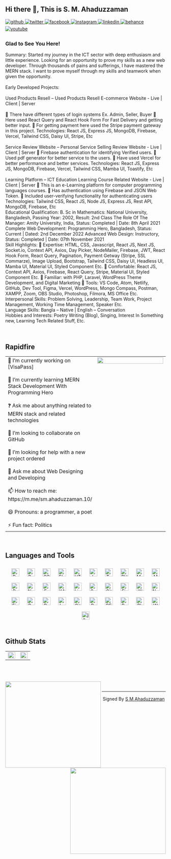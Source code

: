 ## Hi there 👋, This is S. M. Ahaduzzaman

<a href="https://github.com/smahaduzzaman" target="_blank">
  <img
  src=https://img.shields.io/badge/github-%2324292e.svg?&style=for-the-badge&logo=github&logoColor=white
  alt=github style="margin-bottom: 5px;" />
</a>
<a href="https://twitter.com/SovvoBangladesh" target="_blank">
  <img
  src=https://img.shields.io/badge/twitter-%2300acee.svg?&style=for-the-badge&logo=twitter&logoColor=white
  alt=twitter style="margin-bottom: 5px;" />
</a>
<a href="https://www.facebook.com/sm.ahaduzzaman.10" target="_blank">
  <img
  src=https://img.shields.io/badge/facebook-%232E87FB.svg?&style=for-the-badge&logo=facebook&logoColor=white
  alt=facebook style="margin-bottom: 5px;" />
</a>
<a href="https://instagram.com/sk_zaman_ahad" target="_blank">
  <img
  src=https://img.shields.io/badge/instagram-%23000000.svg?&style=for-the-badge&logo=instagram&logoColor=white
  alt=instagram style="margin-bottom: 5px;" />
</a>
<a href="https://linkedin.com/in/s-m-ahaduzzaman-b5a727199/" target="_blank">
  <img
  src=https://img.shields.io/badge/linkedin-%231E77B5.svg?&style=for-the-badge&logo=linkedin&logoColor=white
  alt=linkedin style="margin-bottom: 5px;" />
</a>
<a href="https://www.behance.net/smahaduzzaman" target="_blank">
  <img
  src=https://img.shields.io/badge/behance-%23191919.svg?&style=for-the-badge&logo=behance&logoColor=white
  alt=behance style="margin-bottom: 5px;" />
</a>
</a>
<a href="https://www.youtube.com/user/https://www.youtube.com/channel/UC8QRD-tdHlm69iJb8KP9q5g" target="_blank">
<img src=https://img.shields.io/badge/youtube-%23EE4831.svg?&style=for-the-badge&logo=youtube&logoColor=white alt=youtube style="margin-bottom: 5px;" />
</a>  

### Glad to See You Here!
Summary: Started my journey in the ICT sector with deep enthusiasm and little experience. Looking for an opportunity to prove my skills as a new web developer. Through thousands of pains and sufferings, I have mastered the MERN stack. I want to prove myself through my skills and teamwork when given the opportunity.
<br /> <br />
Early Developed Projects:
<br /> <br />
Used Products Resell – Used Products Resell E-commerce Website - Live | Client | Server
<br /> <br />
	There have different types of login systems Ex. Admin, Seller, Buyer
	Here used React Query and React Hook Form For Fast Delivery and getting better input.
	For getting payment here used the Stripe payment gateway in this project.
Technologies: React JS, Express JS, MongoDB, Firebase, Vercel, Tailwind CSS, Daisy UI, Stripe, Etc
<br /> <br />
Service Review Website – Personal Service Selling Review Website - Live | Client | Server
	Firebase authentication for identifying Verified users.
	Used pdf generator for better service to the users.
	Have used Vercel for better performance and better services.
Technologies: React JS, Express JS, MongoDB, Firebase, Vercel, Tailwind CSS, Mamba UI, Toastify, Etc
<br /> <br />
Learning Platform – ICT Education Learning Course Related Website - Live | Client | Server
	This is an e-Learning platform for computer programming languages courses.
	Has authentication using Firebase and JSON Web Token.
	Included user-verifying functionality for authenticating users
Technologies: Tailwind CSS, React JS, Node JS, Express JS, Rest API, MongoDB, Firebase, Etc
<br />
Educational Qualification:
B. Sc in Mathematics: National University, Bangladesh, Passing Year: 2002, Result: 2nd Class
The Role Of The Manager: Amity University, India, Status: Completed | Date: 8th April 2021
Complete Web Development: Programming Hero, Bangladesh, Status: Current | Dated: 2nd December 2022
Advanced Web Design: Instructory, Status: Completed | Date: 07th November 2021
<br />
Skill Highlights:
	Expertise: HTML, CSS, Javascript, React JS, Next JS, Socket.io, Context API, Axios, Day Picker, NodeMailer, Firebase, JWT, React Hook Form, React Query, Pagination, Payment Getway (Stripe, SSL Commarze), Image Upload, Bootstrap, Tailwind CSS, Daisy UI, Headless UI, Mamba UI, Material UI, Styled Component Etc.
	Comfortable: React JS, Context API, Axios, Firebase, React Query, Stripe, Material UI, Styled Component Etc.
	Familiar: with PHP, Laravel, WordPress Theme Development, and Digital Marketing
	Tools: VS Code, Atom, Netlify, GitHub, Dev Tool, Figma, Vercel, WordPress, Mongo Compass, Postman, XAMPP, Zoom, OBS Studio, Photoshop, Filmora, MS Office Etc.
Interpersonal Skills: Problem Solving, Leadership, Team Work, Project Management, Working Time Management, Speaker Etc.
<br />
Language Skills: Bangla – Native  |  English – Conversation
<br />
Hobbies and Interests: Poetry Writing (Blog), Singing, Interest In Something new, Learning Tech Related Stuff, Etc.


<br />

## Rapidfire
<table>
  <tr>
    <td valign="top" width="50%">
      🔭 I’m currently working on [VisaPass] <br /><br />
      🌱 I’m currently learning MERN Stack Development With Programming Hero
      <br /><br />
      ❓ Ask me about anything related to MERN stack and related technologies
      <br /><br />
      👯 I’m looking to collaborate on GitHub <br /><br />
      🤔 I’m looking for help with a new project ordered <br /><br />
      💬 Ask me about Web Designing and Developing <br /><br />
      📫 How to reach me: https://m.me/sm.ahaduzzaman.10/ <br /><br />
      😄 Pronouns: a programmer, a poet <br /><br />
      ⚡ Fun fact: Politics <br />
    </td>
    <td valign="top" width="50%">
      <div align="right">
        <img
          src="https://avatars.githubusercontent.com/u/85965018?v=4"
          align="right"
          style="width: 100%"
        />
      </div>
    </td>
  </tr>
</table>

<br />

## Languages and Tools
<div align="center">
  <a href="https://reactjs.org/" target="_blank"
    ><img
      style="margin: 10px"
      src="https://profilinator.rishav.dev/skills-assets/react-original-wordmark.svg"
      alt="React"
      height="25"
  /></a>
  <a href="https://getbootstrap.com/docs/3.4/javascript/" target="_blank"
    ><img
      style="margin: 10px"
      src="https://profilinator.rishav.dev/skills-assets/bootstrap-plain.svg"
      alt="Bootstrap"
      height="25"
  /></a>
  <a href="https://www.w3schools.com/css/" target="_blank"
    ><img
      style="margin: 10px"
      src="https://profilinator.rishav.dev/skills-assets/css3-original-wordmark.svg"
      alt="CSS3"
      height="25"
  /></a>
  <a href="https://www.electronjs.org/" target="_blank"
    ><img
      style="margin: 10px"
      src="https://profilinator.rishav.dev/skills-assets/electron-original.svg"
      alt="Electron"
      height="25"
  /></a>
  <a href="https://en.wikipedia.org/wiki/HTML5" target="_blank"
    ><img
      style="margin: 10px"
      src="https://profilinator.rishav.dev/skills-assets/html5-original-wordmark.svg"
      alt="HTML5"
      height="25"
  /></a>
  <a href="https://www.javascript.com/" target="_blank"
    ><img
      style="margin: 10px"
      src="https://profilinator.rishav.dev/skills-assets/javascript-original.svg"
      alt="JavaScript"
      height="25"
  /></a>
  <a href="https://www.typescriptlang.org/" target="_blank"
    ><img
      style="margin: 10px"
      src="https://profilinator.rishav.dev/skills-assets/typescript-original.svg"
      alt="TypeScript"
      height="25"
  /></a>
  <a href="https://www.php.net/" target="_blank"
    ><img
      style="margin: 10px"
      src="https://profilinator.rishav.dev/skills-assets/php-original.svg"
      alt="PHP"
      height="25"
  /></a>
  <a href="https://www.mysql.com/" target="_blank"
    ><img
      style="margin: 10px"
      src="https://profilinator.rishav.dev/skills-assets/mysql-original-wordmark.svg"
      alt="MySQL"
      height="25"
  /></a>
  <a href="https://www.mongodb.com/" target="_blank"
    ><img
      style="margin: 10px"
      src="https://profilinator.rishav.dev/skills-assets/mongodb-original-wordmark.svg"
      alt="MongoDB"
      height="25"
  /></a>
  <a href="https://www.python.org/" target="_blank"
    ><img
      style="margin: 10px"
      src="https://profilinator.rishav.dev/skills-assets/python-original.svg"
      alt="Python"
      height="25"
  /></a>
  <a href="https://www.nginx.com/" target="_blank"
    ><img
      style="margin: 10px"
      src="https://profilinator.rishav.dev/skills-assets/nginx-original.svg"
      alt="Nginx"
      height="25"
  /></a>
  <a href="https://expressjs.com/" target="_blank"
    ><img
      style="margin: 10px"
      src="https://profilinator.rishav.dev/skills-assets/express-original-wordmark.svg"
      alt="Express.js"
      height="25"
  /></a>
  <a href="https://www.apachefriends.org/" target="_blank"
    ><img
      style="margin: 10px"
      src="https://profilinator.rishav.dev/skills-assets/xampp.png"
      alt="XAMPP"
      height="25"
  /></a>
  <a href="https://www.linux.org/" target="_blank"
    ><img
      style="margin: 10px"
      src="https://profilinator.rishav.dev/skills-assets/linux-original.svg"
      alt="Linux"
      height="25"
  /></a>
  <a href="https://sass-lang.com/" target="_blank"
    ><img
      style="margin: 10px"
      src="https://profilinator.rishav.dev/skills-assets/sass-original.svg"
      alt="Sass"
      height="25"
  /></a>
  <a href="https://github.com/" target="_blank"
    ><img
      style="margin: 10px"
      src="https://profilinator.rishav.dev/skills-assets/git-scm-icon.svg"
      alt="Git"
      height="25"
  /></a>
  <a href="https://firebase.google.com/" target="_blank"
    ><img
      style="margin: 10px"
      src="https://profilinator.rishav.dev/skills-assets/firebase.png"
      alt="Firebase"
      height="25"
  /></a>
  <a href="https://wordpress.com/" target="_blank"
    ><img
      style="margin: 10px"
      src="https://profilinator.rishav.dev/skills-assets/wordpress.png"
      alt="WordPress"
      height="25"
  /></a>
  <a href="https://nodejs.org/" target="_blank"
    ><img
      style="margin: 10px"
      src="https://profilinator.rishav.dev/skills-assets/nodejs-original-wordmark.svg"
      alt="Node.js"
      height="25"
  /></a>
  <a href="https://www.figma.com/" target="_blank"
    ><img
      style="margin: 10px"
      src="https://profilinator.rishav.dev/skills-assets/figma-icon.svg"
      alt="Figma"
      height="25"
  /></a>
  <a href="https://docs.microsoft.com/en-us/powershell/" target="_blank"
    ><img
      style="margin: 10px"
      src="https://profilinator.rishav.dev/skills-assets/powershell.png"
      alt="PowerShell"
      height="25"
  /></a>
  <a href="https://redux.js.org/" target="_blank"
    ><img
      style="margin: 10px"
      src="https://profilinator.rishav.dev/skills-assets/redux-original.svg"
      alt="Redux"
      height="25"
  /></a>
  <a href="https://laravel.com/" target="_blank"
    ><img
      style="margin: 10px"
      src="https://profilinator.rishav.dev/skills-assets/laravel-plain-wordmark.svg"
      alt="Laravel"
      height="25"
  /></a>
  <a href="https://about.gitlab.com/" target="_blank"
    ><img
      style="margin: 10px"
      src="https://profilinator.rishav.dev/skills-assets/gitlab.svg"
      alt="GitLab"
      height="25"
  /></a>
  <a href="https://www.adobe.com/in/products/premiere.html" target="_blank"
    ><img
      style="margin: 10px"
      src="https://profilinator.rishav.dev/skills-assets/adobepremierepro.png"
      alt="Premiere Pro"
      height="25"
  /></a>
  <a href="http://getbem.com/" target="_blank"
    ><img
      style="margin: 10px"
      src="https://profilinator.rishav.dev/skills-assets/bem.svg"
      alt="BEM"
      height="25"
  /></a>
  <a href="https://www.gnu.org/software/bash/" target="_blank"
    ><img
      style="margin: 10px"
      src="https://profilinator.rishav.dev/skills-assets/gnu_bash-icon.svg"
      alt="Bash"
      height="25"
  /></a>
  <a href="https://www.adobe.com/in/products/photoshop.html" target="_blank"
    ><img
      style="margin: 10px"
      src="https://profilinator.rishav.dev/skills-assets/photoshop-plain.svg"
      alt="Photoshop"
      height="25"
  /></a>
  <a href="https://woocommerce.com/" target="_blank"
    ><img
      style="margin: 10px"
      src="https://profilinator.rishav.dev/skills-assets/woocommerce.png"
      alt="WooCommerce"
      height="25"
  /></a>
  <a href="https://jquery.com/" target="_blank"
    ><img
      style="margin: 10px"
      src="https://profilinator.rishav.dev/skills-assets/jquery.png"
      alt="jQuery"
      height="25"
  /></a>
</div>

<br />

## Github Stats
<table>
  <tr>
    <td valign="top" width="50%">
      <img
        src="https://github-readme-stats.vercel.app/api?username=smahaduzzaman&show_icons=true&count_private=true&hide_border=true"
        align="left"
        style="width: 100%"
      />
    </td>
    <td valign="top" width="50%">
      <img
        src="https://github-readme-stats.vercel.app/api/top-langs/?username=smahaduzzaman&hide_border=true&layout=compact"
        align="left"
        style="width: 100%"
      />
    </td>
  </tr>
</table>

<br />

<br />

<br />
<div>
  <img
    src="https://cdn.pixabay.com/photo/2018/02/16/14/09/business-man-3157759_1280.jpg"
    align="left"
    height="270"
    width="300"
  />
  <img
    src="https://cdn.pixabay.com/photo/2021/08/04/13/06/software-developer-6521720_1280.jpg"
    align="right"
    height="270"
    width="300"
  />
</div>

<br />

----
<div align="center">
  Signed By
  <a href="https://smahaduzzaman.com" target="_blank">S M Ahaduzzaman</a>
</div>
